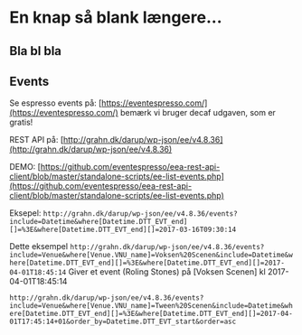 # En knap så blank længere...

## Bla bl bla


## Events

Se espresso events på: [https://eventespresso.com/](https://eventespresso.com/) bemærk vi bruger decaf udgaven, som er gratis!

REST API på: [http://grahn.dk/darup/wp-json/ee/v4.8.36](http://grahn.dk/darup/wp-json/ee/v4.8.36)

DEMO: [https://github.com/eventespresso/eea-rest-api-client/blob/master/standalone-scripts/ee-list-events.php](https://github.com/eventespresso/eea-rest-api-client/blob/master/standalone-scripts/ee-list-events.php)

Eksepel: `http://grahn.dk/darup/wp-json/ee/v4.8.36/events?include=Datetime&where[Datetime.DTT_EVT_end][]=%3E&where[Datetime.DTT_EVT_end][]=2017-03-16T09:30:14`

Dette eksempel
`http://grahn.dk/darup/wp-json/ee/v4.8.36/events?include=Venue&where[Venue.VNU_name]=Voksen%20Scenen&include=Datetime&where[Datetime.DTT_EVT_end][]=%3E&where[Datetime.DTT_EVT_end][]=2017-04-01T18:45:14`
Giver et event (Roling Stones) på [Voksen Scenen] kl 2017-04-01T18:45:14


`http://grahn.dk/darup/wp-json/ee/v4.8.36/events?include=Venue&where[Venue.VNU_name]=Tween%20Scenen&include=Datetime&where[Datetime.DTT_EVT_end][]=%3E&where[Datetime.DTT_EVT_end][]=2017-04-01T17:45:14+01&order_by=Datetime.DTT_EVT_start&order=asc`
